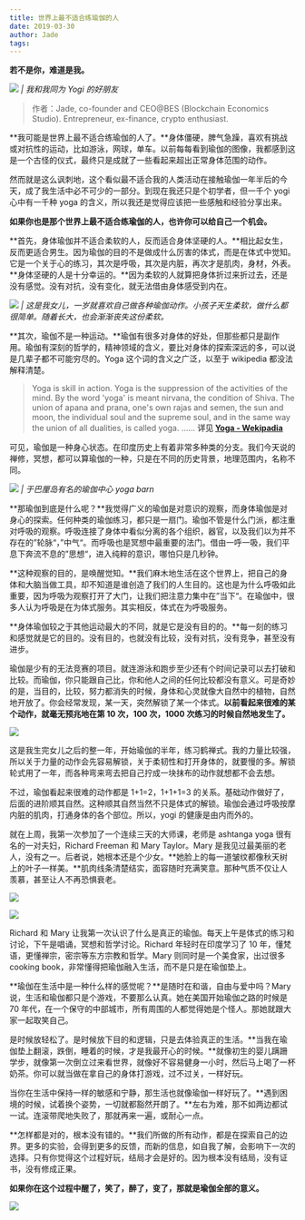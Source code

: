 ```yaml
---
title: 世界上最不适合练瑜伽的人
date: 2019-03-30
author: Jade
tags: 
---
```


**若不是你，难道是我。**

<!--more-->

![](https://cosmosrepair-1257028016.cos.ap-beijing.myqcloud.com/2019-06-27-640%20-66-.jpeg)
*| 我和我同为 Yogi 的好朋友*

> 作者：Jade, co-founder and CEO@BES (Blockchain Economics Studio). Entrepreneur, ex-finance, crypto enthusiast.

**我可能是世界上最不适合练瑜伽的人了。**身体僵硬，脾气急躁，喜欢有挑战或对抗性的运动，比如游泳，网球，单车。以前每每看到瑜伽的图像，我都感到这是一个古怪的仪式，最终只是成就了一些看起来超出正常身体范围的动作。

然而就是这么讽刺地，这个看似最不适合我的人类活动在接触瑜伽一年半后的今天，成了我生活中必不可少的一部分。到现在我还只是个初学者，但一千个 yogi 心中有一千种 yoga 的含义，所以我还是觉得应该把一些感触和经验分享出来。

**如果你也是那个世界上最不适合练瑜伽的人，也许你可以给自己一个机会。**

**首先，身体瑜伽并不适合柔软的人，反而适合身体坚硬的人。**相比起女生，反而更适合男生。因为瑜伽的目的不是做成什么厉害的体式，而是在体式中觉知。它是一个关于心的练习，其次是呼吸，其次是内脏，再次才是肌肉，身材，外表。**身体坚硬的人是十分幸运的。**因为柔软的人就算把身体折过来折过去，还是没有感觉。没有对抗，没有变化，就无法借由身体感受到内在。

![](https://cosmosrepair-1257028016.cos.ap-beijing.myqcloud.com/2019-06-27-640%20-67-.jpeg)
*| 这是我女儿，一岁就喜欢自己做各种瑜伽动作。小孩子天生柔软，做什么都很简单。随着长大，也会渐渐丧失这份柔软。*

**其次，瑜伽不是一种运动。**瑜伽有很多对身体的好处，但那些都只是副作用。瑜伽有深刻的哲学的，精神领域的含义，要比对身体的探索深远的多，可以说是几辈子都不可能穷尽的。Yoga 这个词的含义之广泛，以至于 wikipedia 都没法解释清楚。

> Yoga is skill in action.
> Yoga is the suppression of the activities of the mind.
> By the word 'yoga' is meant nirvana, the condition of Shiva.
> The union of apana and prana, one's own rajas and semen, the sun and moon, the individual soul and the supreme soul, and in the same way the union of all dualities, is called yoga.
> ……
> **详见 [Yoga - Wekipadia](https://en.wikipedia.org/wiki/Yoga)**

可见，瑜伽是一种身心状态。在印度历史上有着非常多种类的分支。我们今天说的禅修，冥想，都可以算瑜伽的一种，只是在不同的历史背景，地理范围内，名称不同。

![](https://cosmosrepair-1257028016.cos.ap-beijing.myqcloud.com/2019-06-27-640%20-68-.jpeg)
*| 于巴厘岛有名的瑜伽中心 yoga barn*

**那瑜伽到底是什么呢？**我觉得广义的瑜伽是对意识的观察，而身体瑜伽是对身心的探索。任何种类的瑜伽练习，都只是一扇门。瑜伽不管是什么门派，都注重对呼吸的观察。呼吸连接了身体中看似分离的各个组织，器官，以及我们以为并不存在的”轮脉“，”中气“。而呼吸也是冥想中最重要的法门。借由一呼一吸，我们平息下奔流不息的”思想“，进入纯粹的意识，哪怕只是几秒钟。

**这种观察的目的，是唤醒觉知。**我们麻木地生活在这个世界上，把自己的身体和大脑当做工具，却不知道是谁创造了我们的人生目的。这也是为什么呼吸如此重要，因为呼吸为观察打开了大门，让我们把注意力集中在”当下“。在瑜伽中，很多人认为呼吸是在为体式服务。其实相反，体式在为呼吸服务。

**身体瑜伽较之于其他运动最大的不同，就是它是没有目的的。**每一刻的练习和感觉就是它的目的。没有目的，也就没有比较，没有对抗，没有竞争，甚至没有进步。

瑜伽是少有的无法竞赛的项目。就连游泳和跑步至少还有个时间记录可以去打破和比较。而瑜伽，你只能跟自己比，你和他人之间的任何比较都没有意义。可是奇妙的是，当目的，比较，努力都消失的时候，身体和心灵就像大自然中的植物，自然地开放了。你会经常发现，某一天，突然解锁了某一个体式。**以前看起来很难的某个动作，就毫无预兆地在第 10 次，100 次，1000 次练习的时候自然地发生了。**

![](https://cosmosrepair-1257028016.cos.ap-beijing.myqcloud.com/2019-06-27-640%20-69-.jpeg)

这是我生完女儿之后的整一年，开始瑜伽的半年，练习鹤禅式。我的力量比较强，所以关于力量的动作会先容易解锁，关于柔韧性和打开身体的，就要慢的多。解锁轮式用了一年，而各种弯来弯去把自己拧成一块抹布的动作就想都不会去想。

不过，瑜伽看起来很难的动作都是 1+1=2，1+1+1=3 的关系。基础动作做好了，后面的进阶顺其自然。这种顺其自然当然不只是体式的解锁。瑜伽会通过呼吸按摩内脏的肌肉，打通身体的各个部位。所以，yogi 的健康是由内而外的。

就在上周，我第一次参加了一个连续三天的大师课，老师是 ashtanga yoga 很有名的一对夫妇，Richard Freeman 和 Mary Taylor。Mary 是我见过最美丽的老人，没有之一。后者说，她根本还是个少女。**她脸上的每一道皱纹都像秋天树上的叶子一样美。**肌肉线条清楚结实，面容随时充满笑意。那种气质不仅让人羡慕，甚至让人不再恐惧衰老。

![](https://cosmosrepair-1257028016.cos.ap-beijing.myqcloud.com/2019-06-27-640%20-70-.jpeg)

![](https://cosmosrepair-1257028016.cos.ap-beijing.myqcloud.com/2019-06-27-640%20-71-.jpeg)

Richard 和 Mary 让我第一次认识了什么是真正的瑜伽。每天上午是体式的练习和讨论，下午是唱诵，冥想和哲学讨论。Richard 年轻时在印度学习了 10 年，懂梵语，更懂禅宗，密宗等东方宗教和哲学。Mary 则同时是一个美食家，出过很多 cooking book，非常懂得把瑜伽融入生活，而不是只是在瑜伽垫上。

**瑜伽在生活中是一种什么样的感觉呢？**是随时在和谐，自由与爱中吗？Mary 说，生活和瑜伽都只是个游戏，不要那么认真。她在美国开始瑜伽之路的时候是 70 年代，在一个保守的中部城市，所有周围的人都觉得她是个怪人。那她就跟大家一起取笑自己。

是时候放轻松了。是时候放下目的和逻辑，只是去体验真正的生活。**当我在瑜伽垫上翻滚，跌倒，睡着的时候，才是我最开心的时候。**就像初生的婴儿蹒跚学步，就像第一次倒立过来看世界，就像好不容易健身一小时，然后马上喝了一杯奶茶。你可以就当做在拿自己的身体打游戏，过不过关，一样好玩。

当你在生活中保持一样的敏感和宁静，那生活也就像瑜伽一样好玩了。**遇到困境的时候，试着换个姿势，一切就都豁然开朗了。**左右为难，那不如两边都试一试。连滚带爬地失败了，那就再来一遍，或耐心一点。

**怎样都是对的，根本没有错的。**我们所做的所有动作，都是在探索自己的边界。更多的实验，会得到更多的反馈，而新的信息，如自我了解，会影响下一次的选择。只有你觉得这个过程好玩，结局才会是好的。因为根本没有结局，没有证书，没有修成正果。

**如果你在这个过程中醒了，笑了，醉了，变了，那就是瑜伽全部的意义。**

![](https://cosmosrepair-1257028016.cos.ap-beijing.myqcloud.com/2019-06-27-640%20-72-.jpeg)

